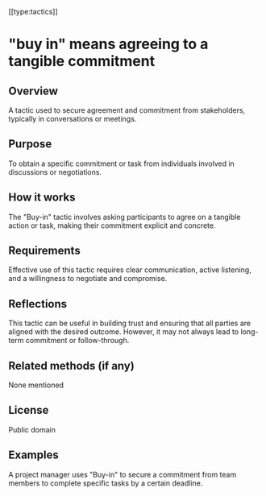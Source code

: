 [[type:tactics]]

# "buy in" means agreeing to a tangible commitment

## Overview
A tactic used to secure agreement and commitment from stakeholders, typically in conversations or meetings.

## Purpose
To obtain a specific commitment or task from individuals involved in discussions or negotiations.

## How it works
The "Buy-in" tactic involves asking participants to agree on a tangible action or task, making their commitment explicit and concrete.

## Requirements
Effective use of this tactic requires clear communication, active listening, and a willingness to negotiate and compromise.

## Reflections
This tactic can be useful in building trust and ensuring that all parties are aligned with the desired outcome. However, it may not always lead to long-term commitment or follow-through.

## Related methods (if any)
None mentioned

## License
Public domain

## Examples
A project manager uses "Buy-in" to secure a commitment from team members to complete specific tasks by a certain deadline.